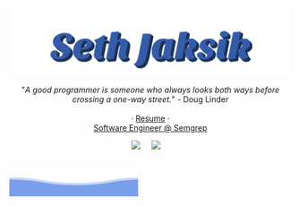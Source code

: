 <p align="center">
  <img src="https://raw.githubusercontent.com/Vitmont/Vitmont/main/seth-jaksik-blue-2.svg" />
</p>

<p align="center">
  "<em>A good programmer is someone who always looks both ways before crossing a one-way street.</em>" - Doug Linder
<br><br>
  · <a href="https://github.com/vitmont/resume/blob/main/Resume.pdf">Resume</a>
 · 
<br>
<a href="https://semgrep.dev/">Software Engineer @ Semgrep</a>
<br>
 <p align="center">
   <a href="https://www.linkedin.com/in/seth-jaksik/"><img src="https://img.shields.io/badge/LinkedIn-0077B5?style=for-the-badge&logo=linkedin&logoColor=white" /></a>&nbsp;&nbsp;&nbsp;&nbsp
   <a href="mailto:sethjaksik@gmail.com"><img src="https://img.shields.io/badge/Gmail-D14836?style=for-the-badge&logo=gmail&logoColor=white" /></a>&nbsp;&nbsp;&nbsp;&nbsp;
<br>
<br>

</p>

![Seth Jaksik](https://raw.githubusercontent.com/Vitmont/Vitmont/main/bottom_header.svg)
<br>
</p>

